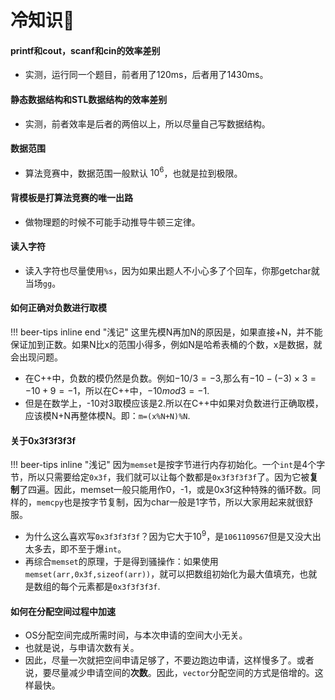 # 冷知识🧊

#### printf和cout，scanf和cin的效率差别
- 实测，运行同一个题目，前者用了120ms，后者用了1430ms。

#### 静态数据结构和STL数据结构的效率差别
- 实测，前者效率是后者的两倍以上，所以尽量自己写数据结构。

#### 数据范围
- 算法竞赛中，数据范围一般默认 $10^6$，也就是拉到极限。

#### 背模板是打算法竞赛的唯一出路
- 做物理题的时候不可能手动推导牛顿三定律。

#### 读入字符
- 读入字符也尽量使用`%s`，因为如果出题人不小心多了个回车，你那getchar就当场`gg`。

#### 如何正确对负数进行取模
!!! beer-tips inline end "浅记" 
    这里先模N再加N的原因是，如果直接+N，并不能保证加到正数。如果N比x的范围小得多，例如N是哈希表桶的个数，x是数据，就会出现问题。

- 在C++中，负数的模仍然是负数。例如$-10/3=-3$,那么有$-10-(-3)\times 3=-10+9=-1$，所以在C++中，$-10 mod 3 =-1$.
- 但是在数学上，-10对3取模应该是2.所以在C++中如果对负数进行正确取模，应该模N+N再整体模N。即：`m=(x%N+N)%N`.

#### 关于0x3f3f3f3f
!!! beer-tips inline "浅记" 
    因为`memset`是按字节进行内存初始化。一个`int`是4个字节，所以只需要给定`0x3f`，我们就可以让每个数都是`0x3f3f3f3f`了。因为它被**复制**了四遍。因此，memset一般只能用作0，-1，或是0x3f这种特殊的循环数。同样的，`memcpy`也是按字节复制，因为char一般是1字节，所以大家用起来就很舒服。

- 为什么这么喜欢写`0x3f3f3f3f`？因为它大于$10^9$，是`1061109567`但是又没大出太多去，即不至于爆`int`。
- 再综合`memset`的原理，于是得到骚操作：如果使用 `memset(arr,0x3f,sizeof(arr))`，就可以把数组初始化为最大值填充，也就是数组的每个元素都是`0x3f3f3f3f`.

#### 如何在分配空间过程中加速
- OS分配空间完成所需时间，与本次申请的空间大小无关。
- 也就是说，与申请次数有关。
- 因此，尽量一次就把空间申请足够了，不要边跑边申请，这样慢多了。或者说，要尽量减少申请空间的**次数**。因此，`vector`分配空间的方式是倍增的。这样最快。